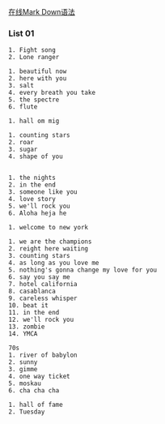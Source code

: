 [在线Mark Down语法](https://markdown.com.cn/basic-syntax/links.html)

### List 01

    1. Fight song
    2. Lone ranger

    1. beautiful now
    2. here with you
    3. salt
    4. every breath you take
    5. the spectre
    6. flute

    1. hall om mig
    
    1. counting stars
    2. roar
    3. sugar
    4. shape of you


    1. the nights
    2. in the end
    3. someone like you
    4. love story
    5. we'll rock you 
    6. Aloha heja he

    1. welcome to new york

    1. we are the champions
    2. reight here waiting
    3. counting stars
    4. as long as you love me
    5. nothing's gonna change my love for you
    6. say you say me
    7. hotel california
    8. casablanca
    9. careless whisper
    10. beat it
    11. in the end
    12. we'll rock you
    13. zombie
    14. YMCA
    
    70s
    1. river of babylon
    2. sunny
    3. gimme
    4. one way ticket
    5. moskau
    6. cha cha cha

    1. hall of fame
    2. Tuesday